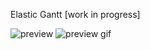 Elastic Gantt
[work in progress]

![preview](https://www.neuronet.pl/images/gantt.png)
![preview gif](https://github.com/neuronetio/elastigantt/raw/master/elastigantt.gif)
